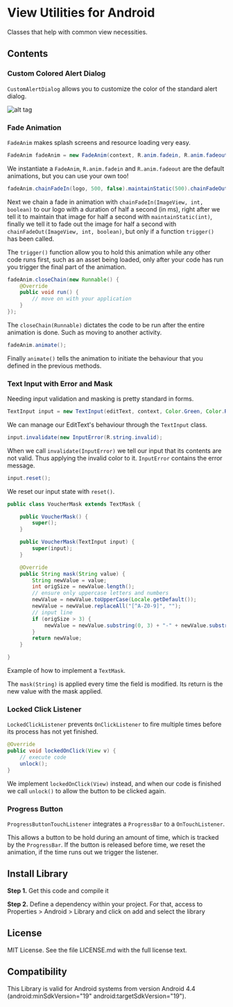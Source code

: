 # View Utilities for Android

Classes that help with common view necessities.

## Contents

### Custom Colored Alert Dialog

`CustomAlertDialog` allows you to customize the color of the standard alert dialog.

![alt tag](https://lh5.googleusercontent.com/m4d7GYyqAGr_OJSk5GD8EDhykzqgDfCIiBvIQ_zN0PdPrLWUf6U-0EbEk5t21IJjHmW5qtRP=w1920-h979)

### Fade Animation

`FadeAnim` makes splash screens and resource loading very easy.

```java
FadeAnim fadeAnim = new FadeAnim(context, R.anim.fadein, R.anim.fadeout)
```

We instantiate a `FadeAnim`, `R.anim.fadein` and `R.anim.fadeout` are the default animations, but you can use your own too!

````java
fadeAnim.chainFadeIn(logo, 500, false).maintainStatic(500).chainFadeOut(logo, 500, true);
````

Next we chain a fade in animation with `chainFadeIn(ImageView, int, boolean)` to our logo with a duration of half a second (in ms), 
right after we tell it to maintain that image for half a second with `maintainStatic(int)`, 
finally we tell it to fade out the image for half a second with `chainFadeOut(ImageView, int, boolean)`, but only if a function `trigger()` has been called.

The `trigger()` function allow you to hold this animation while any other code runs first,
such as an asset being loaded, only after your code has run you trigger the final part of the animation.

````java
fadeAnim.closeChain(new Runnable() {
    @Override
    public void run() {
        // move on with your application
    }
});
````

The `closeChain(Runnable)` dictates the code to be run after the entire animation is done.
Such as moving to another activity.

````java
fadeAnim.animate();
````

Finally `animate()` tells the animation to initiate the behaviour that you defined in the previous methods.

### Text Input with Error and Mask

Needing input validation and masking is pretty standard in forms.

````java
TextInput input = new TextInput(editText, context, Color.Green, Color.Red);
````

We can manage our EditText's behaviour through the `TextInput` class.

````java
input.invalidate(new InputError(R.string.invalid);
````

When we call `invalidate(InputError)` we tell our input that its contents are not valid.
Thus applying the invalid color to it. `InputError` contains the error message.

````java
input.reset();
````

We reset our input state with `reset()`.

````java
public class VoucherMask extends TextMask {

	public VoucherMask() {
		super();
	}

	public VoucherMask(TextInput input) {
		super(input);
	}

	@Override
	public String mask(String value) {
		String newValue = value;
		int origSize = newValue.length();
		// ensure only uppercase letters and numbers
		newValue = newValue.toUpperCase(Locale.getDefault());
		newValue = newValue.replaceAll("[^A-Z0-9]", "");
		// input line
		if (origSize > 3) {
			newValue = newValue.substring(0, 3) + "-" + newValue.substring(3);
		}
		return newValue;
	}

}
````

Example of how to implement a `TextMask`.

The `mask(String)` is applied every time the field is modified.
Its return is the new value with the mask applied.

### Locked Click Listener

`LockedClickListener` prevents `OnClickListener` to fire multiple times before its process has not yet finished.

````java
@Override
public void lockedOnClick(View v) {
    // execute code
    unlock();
}
````

We implement `lockedOnClick(View)` instead, and when our code is finished we call `unlock()` to allow the button to be clicked again.

### Progress Button

`ProgressButtonTouchListener` integrates a `ProgressBar` to a `OnTouchListener`.

This allows a button to be hold during an amount of time, which is tracked by the `ProgressBar`.
If the button is released before time, we reset the animation, if the time runs out we trigger the
listener.

## Install Library

__Step 1.__ Get this code and compile it

__Step 2.__ Define a dependency within your project. For that, access to Properties > Android > Library and click on add and select the library

##  License

MIT License. See the file LICENSE.md with the full license text.

## Compatibility

This Library is valid for Android systems from version Android 4.4 (android:minSdkVersion="19" android:targetSdkVersion="19").